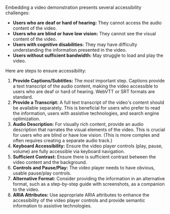 Embedding a video demonstration presents several accessibility challenges:

* **Users who are deaf or hard of hearing:**  They cannot access the audio content of the video.
* **Users who are blind or have low vision:** They cannot see the visual content of the video.
* **Users with cognitive disabilities:**  They may have difficulty understanding the information presented in the video.
* **Users without sufficient bandwidth:** May struggle to load and play the video.

Here are steps to ensure accessibility:

1. **Provide Captions/Subtitles:**  The *most* important step. Captions provide a text transcript of the audio content, making the video accessible to users who are deaf or hard of hearing.  WebVTT or SRT formats are standard.
2. **Provide a Transcript:** A full text transcript of the video's content should be available separately.  This is beneficial for users who prefer to read the information, users with assistive technologies, and search engine optimization.
3. **Audio Description:** For visually rich content, provide an audio description that narrates the visual elements of the video. This is crucial for users who are blind or have low vision. (This is more complex and often requires creating a separate audio track.)
4. **Keyboard Accessibility:** Ensure the video player controls (play, pause, volume) are fully accessible via keyboard navigation.
5. **Sufficient Contrast:**  Ensure there is sufficient contrast between the video content and the background.
6. **Controls and Pause/Play:** The video player needs to have obvious, usable pause/play controls.
7. **Alternative Format:** Consider providing the information in an alternative format, such as a step-by-step guide with screenshots, as a companion to the video.
8. **ARIA Attributes:**  Use appropriate ARIA attributes to enhance the accessibility of the video player controls and provide semantic information to assistive technologies.